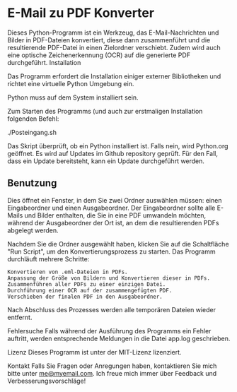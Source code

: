 # E-Mail zu PDF Konverter

Dieses Python-Programm ist ein Werkzeug, das E-Mail-Nachrichten und Bilder in PDF-Dateien konvertiert, diese dann zusammenführt und die resultierende PDF-Datei in einen Zielordner verschiebt. Zudem wird auch eine optische Zeichenerkennung (OCR) auf die generierte PDF durchgeführt.
Installation

Das Programm erfordert die Installation einiger externer Bibliotheken und richtet eine virtuelle Python Umgebung ein. 

Python muss auf dem System installiert sein.

Zum Starten des Programms (und auch zur erstmaligen Installation folgenden Befehl:

./Posteingang.sh

Das Skript überprüft, ob ein Python installiert ist. Falls nein, wird Python.org geöffnet. Es wird auf Updates im Github repository geprüft.
Für den Fall, dass ein Update bereitsteht, kann ein Update durchgeführt werden.

## Benutzung

Dies öffnet ein Fenster, in dem Sie zwei Ordner auswählen müssen: einen Eingabeordner und einen Ausgabeordner. 
Der Eingabeordner sollte alle E-Mails und Bilder enthalten, die Sie in eine PDF umwandeln möchten, 
während der Ausgabeordner der Ort ist, an dem die resultierenden PDFs abgelegt werden.

Nachdem Sie die Ordner ausgewählt haben, klicken Sie auf die Schaltfläche "Run Script", um den Konvertierungsprozess zu starten. 
Das Programm durchläuft mehrere Schritte:

    Konvertieren von .eml-Dateien in PDFs.
    Anpassung der Größe von Bildern und Konvertieren dieser in PDFs.
    Zusammenführen aller PDFs zu einer einzigen Datei.
    Durchführung einer OCR auf der zusammengefügten PDF.
    Verschieben der finalen PDF in den Ausgabeordner.

Nach Abschluss des Prozesses werden alle temporären Dateien wieder entfernt.

Fehlersuche
Falls während der Ausführung des Programms ein Fehler auftritt, werden entsprechende Meldungen in die Datei app.log geschrieben. 

Lizenz
Dieses Programm ist unter der MIT-Lizenz lizenziert.

Kontakt
Falls Sie Fragen oder Anregungen haben, kontaktieren Sie mich bitte unter me@myemail.com. 
Ich freue mich immer über Feedback und Verbesserungsvorschläge!
